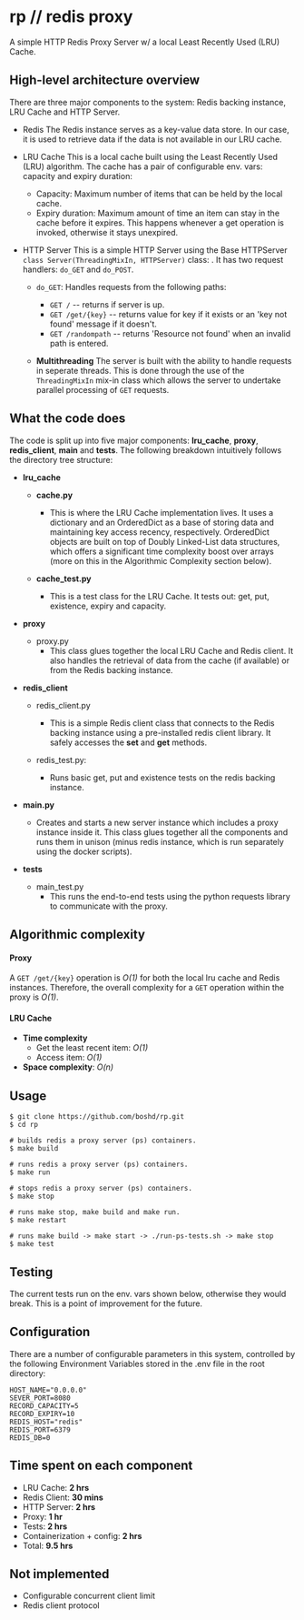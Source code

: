 # rp // redis proxy

A simple HTTP Redis Proxy Server w/ a local Least Recently Used (LRU) Cache.

## High-level architecture overview

There are three major components to the system: Redis backing instance, LRU Cache and HTTP Server.

- Redis
The Redis instance serves as a key-value data store. In our case, it is used to retrieve data if the data is not available in our LRU cache.

- LRU Cache
This is a local cache built using the Least Recently Used (LRU) algorithm. The cache has a pair of configurable env. vars: capacity and expiry duration:
    - Capacity: Maximum number of items that can be held by the local cache.
    - Expiry duration: Maximum amount of time an item can stay in the cache before it expires. This happens whenever a get operation is invoked, otherwise it stays unexpired.

- HTTP Server
This is a simple HTTP Server using the Base HTTPServer `class Server(ThreadingMixIn, HTTPServer)` class: . It has two request handlers: `do_GET` and `do_POST`.

  - `do_GET`: Handles requests from the following paths:
    - `GET /` -- returns if server is up.
    - `GET /get/{key}` -- returns value for key if it exists or an 'key not found' message if it doesn't.
    - `GET /randompath` -- returns 'Resource not found' when an invalid path is entered.

  - **Multithreading**
    The server is built with the ability to handle requests in seperate threads. This is done through the use of the `ThreadingMixIn` mix-in class which allows the server to undertake parallel processing of `GET` requests.

## What the code does

The code is split up into five major components: **lru_cache**, **proxy**, **redis_client**, **main** and **tests**. The following breakdown intuitively follows the directory tree structure:

- **lru_cache**
  - **cache.py**
    - This is where the LRU Cache implementation lives. It uses a dictionary and an OrderedDict as a base of storing data and maintaining key access recency, respectively. OrderedDict objects are built on top of Doubly Linked-List data structures, which offers a significant time complexity boost over arrays (more on this in the Algorithmic Complexity section below).

  - **cache_test.py**
    - This is a test class for the LRU Cache. It tests out: get, put, existence, expiry and capacity.

- **proxy**
  - proxy.py
    - This class glues together the local LRU Cache and Redis client. It also handles the retrieval of data from the cache (if available) or from the Redis backing instance.

- **redis_client**
  - redis_client.py
    - This is a simple Redis client class that connects to the Redis backing instance using a pre-installed redis client library. It safely accesses the **set** and **get** methods.

  - redis_test.py:
    - Runs basic get, put and existence tests on the redis backing instance.

- **main.py**
  - Creates and starts a new server instance which includes a proxy instance inside it. This class glues together all the components and runs them in unison (minus redis instance, which is run separately using the docker scripts).

- **tests**
  - main_test.py
    - This runs the end-to-end tests using the python requests library to communicate with the proxy.

## Algorithmic complexity

#### Proxy
A `GET /get/{key}` operation is *O(1)* for both the local lru cache and Redis instances. Therefore, the overall complexity for a `GET` operation within the proxy is *O(1)*.

#### LRU Cache
- **Time complexity**
  - Get the least recent item: *O(1)*
  - Access item: *O(1)*
- **Space complexity**: *O(n)*

## Usage

```
$ git clone https://github.com/boshd/rp.git
$ cd rp

# builds redis a proxy server (ps) containers.
$ make build

# runs redis a proxy server (ps) containers.
$ make run

# stops redis a proxy server (ps) containers.
$ make stop

# runs make stop, make build and make run.
$ make restart

# runs make build -> make start -> ./run-ps-tests.sh -> make stop
$ make test
```

## Testing

The current tests run on the env. vars shown below, otherwise they would break. This is a point of improvement for the future.

## Configuration

There are a number of configurable parameters in this system, controlled by the following Environment Variables stored in the .env file in the root directory:

```
HOST_NAME="0.0.0.0"
SEVER_PORT=8080
RECORD_CAPACITY=5
RECORD_EXPIRY=10
REDIS_HOST="redis"
REDIS_PORT=6379
REDIS_DB=0
```

## Time spent on each component

- LRU Cache: **2 hrs**
- Redis Client: **30 mins**
- HTTP Server: **2 hrs**
- Proxy: **1 hr**
- Tests: **2 hrs**
- Containerization + config: **2 hrs**
- Total: **9.5 hrs**

## Not implemented
- Configurable concurrent client limit
- Redis client protocol



